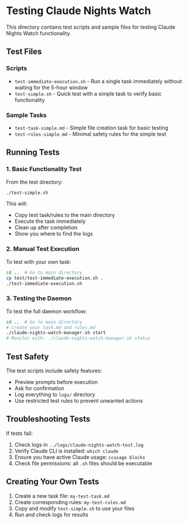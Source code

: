 # Testing Claude Nights Watch

This directory contains test scripts and sample files for testing Claude Nights Watch functionality.

## Test Files

### Scripts
- `test-immediate-execution.sh` - Run a single task immediately without waiting for the 5-hour window
- `test-simple.sh` - Quick test with a simple task to verify basic functionality

### Sample Tasks
- `test-task-simple.md` - Simple file creation task for basic testing
- `test-rules-simple.md` - Minimal safety rules for the simple test

## Running Tests

### 1. Basic Functionality Test

From the test directory:
```bash
./test-simple.sh
```

This will:
- Copy test task/rules to the main directory
- Execute the task immediately
- Clean up after completion
- Show you where to find the logs

### 2. Manual Test Execution

To test with your own task:
```bash
cd ..  # Go to main directory
cp test/test-immediate-execution.sh .
./test-immediate-execution.sh
```

### 3. Testing the Daemon

To test the full daemon workflow:
```bash
cd ..  # Go to main directory
# Create your task.md and rules.md
./claude-nights-watch-manager.sh start
# Monitor with: ./claude-nights-watch-manager.sh status
```

## Test Safety

The test scripts include safety features:
- Preview prompts before execution
- Ask for confirmation
- Log everything to `logs/` directory
- Use restricted test rules to prevent unwanted actions

## Troubleshooting Tests

If tests fail:
1. Check logs in `../logs/claude-nights-watch-test.log`
2. Verify Claude CLI is installed: `which claude`
3. Ensure you have active Claude usage: `ccusage blocks`
4. Check file permissions: all `.sh` files should be executable

## Creating Your Own Tests

1. Create a new task file: `my-test-task.md`
2. Create corresponding rules: `my-test-rules.md`
3. Copy and modify `test-simple.sh` to use your files
4. Run and check logs for results